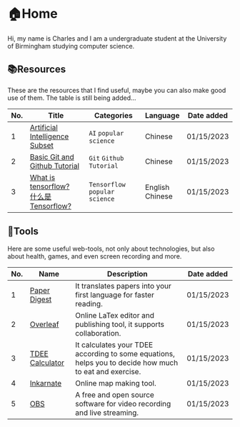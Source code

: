 # 🏠Home
Hi, my name is Charles and I am a undergraduate student at the University of Birmingham studying computer science.



## 📚Resources

These are the resources that I find useful, maybe you can also make good use of them. The table is still being added...

| No.  | Title                                                        | Categories                     | Language             | Date added |
| ---- | ------------------------------------------------------------ | ------------------------------ | -------------------- | ---------- |
| 1    | [Artificial Intelligence Subset](https://www.imangodoc.com/5834.html) | `AI` `popular science`         | Chinese              | 01/15/2023 |
| 2    | [Basic Git and Github Tutorial](https://www.cnblogs.com/yaoxiaowen/p/8227873.html) | `Git` `Github` `Tutorial`      | Chinese              | 01/15/2023 |
| 3    | [What is tensorflow?](https://developer.oracle.com/learn/technical-articles/what-is-tensorflow)<br />[什么是Tensorflow?](https://developer.oracle.com/zh/learn/technical-articles/1481879245863-120-what-is-tensorflow#:~:text=TensorFlow%20%E6%98%AF%E6%9C%BA%E5%99%A8%E5%AD%A6%E4%B9%A0%E5%BC%80%E5%8F%91,%E6%9C%BA%E5%99%A8%E5%AD%A6%E4%B9%A0%E5%92%8C%E4%BA%BA%E5%B7%A5%E6%99%BA%E8%83%BD%E3%80%82) | `Tensorflow` `popular science` | English<br />Chinese | 01/15/2023 |



## 🔧Tools

Here are some useful web-tools, not only about technologies, but also about health, games, and even screen recording and more.

| No.  | Name                                                 | Description                                                  | Date added |
| ---- | ---------------------------------------------------- | ------------------------------------------------------------ | ---------- |
| 1    | [Paper Digest](https://www.paper-digest.com/)        | It translates papers into your first language for faster reading. | 01/15/2023 |
| 2    | [Overleaf](www.overleaf.com)                         | Online LaTex editor and publishing tool, it supports collaboration. | 01/15/2023 |
| 3    | [TDEE Calculator](https://tdeecalculator.net/)       | It calculates your TDEE according to some equations, helps you to decide how much to eat and exercise. | 01/15/2023 |
| 4    | [Inkarnate](https://inkarnate.com/)                  | Online map making tool.                                      | 01/15/2023 |
| 5    | [OBS](https://obsproject.com/download?webuid=q6k37g) | A free and open source software for video recording and live streaming. | 01/15/2023 |
